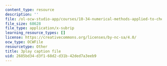 ```yaml
---
content_type: resource
description: ''
file: /ol-ocw-studio-app/courses/10-34-numerical-methods-applied-to-chemical-engineering-fall-2015/2685bd34d3f168d2d31b42ded7a3eeb9_xE9IGS-_6zo.srt
file_size: 68628
file_type: application/x-subrip
learning_resource_types: []
license: https://creativecommons.org/licenses/by-nc-sa/4.0/
ocw_type: OCWFile
resourcetype: Other
title: 3play caption file
uid: 2685bd34-d3f1-68d2-d31b-42ded7a3eeb9
---
```

